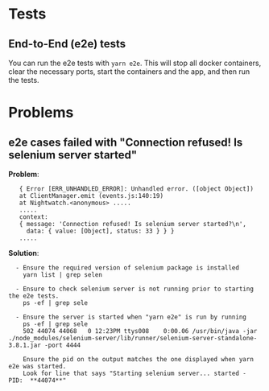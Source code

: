 # Tests

## End-to-End (e2e) tests

You can run the e2e tests with `yarn e2e`. This will stop all docker containers, clear the necessary ports, start the containers and the app, and then run the tests.

# Problems

## e2e cases failed with "Connection refused! Is selenium server started"

**Problem**:

```
   { Error [ERR_UNHANDLED_ERROR]: Unhandled error. ([object Object])
   at ClientManager.emit (events.js:140:19)
   at Nightwatch.<anonymous> .....
   .....
   context:
   { message: 'Connection refused! Is selenium server started?\n',
     data: { value: [Object], status: 33 } } }
   .....
```

**Solution**:
```
  - Ensure the required version of selenium package is installed
    yarn list | grep selen

  - Ensure to check selenium server is not running prior to starting the e2e tests.
    ps -ef | grep sele 

  - Ensure the server is started when "yarn e2e" is run by running
    ps -ef | grep sele
    502 44074 44068   0 12:23PM ttys008    0:00.06 /usr/bin/java -jar ./node_modules/selenium-server/lib/runner/selenium-server-standalone-3.8.1.jar -port 4444

    Ensure the pid on the output matches the one displayed when yarn e2e was started.  
    Look for line that says "Starting selenium server... started - PID:  **44074**"
```
